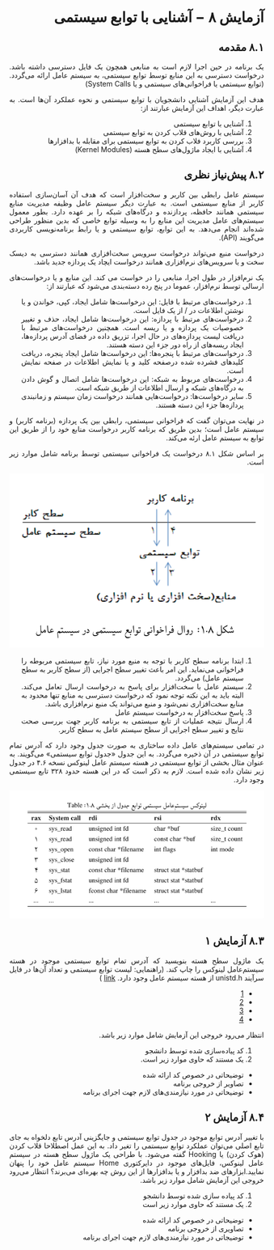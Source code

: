 <div dir="rtl" align='justify'>

# آزمایش ۸ − آشنایی با توابع سیستمی

## ۸.۱ مقدمه

یک برنامه در حین اجرا لازم است به منابعی همچون یک فایل
دسترسی داشته باشد. درخواست دسترسی به این منابع توسط 
توابع سیستمی، به سیستم عامل ارائه می‌گردد.
(توابع سیستمی یا فراخوانی‌های سیستمی و یا System Calls)

هدف این آزمایش آشنایی دانشجویان با توابع سیستمی و نحوه
عملکرد آن‌ها است. به عبارت دیگر، اهداف این آزمایش عبارتند
از:

1. آشنایی با توابع سیستمی
1. آشنایی با روش‌های قلاب کردن به توابع سیستمی
1. بررسی کاربرد فلاب کردن به توابع سیستمی برای مقابله با بد‌افزارها
1. آشنایی با ایجاد ماژول‌های سطح هسته (Kernel Modules)
 
## ۸.۲  پیش‌نیاز نظری

سیستم عامل رابطی بین کاربر و سخت‌افزار است که هدف آن
آسان‌سازی استفاده کاربر از منابع سیستمی است. به عبارت
دیگر سیستم عامل وظیفه مدیریت منابع سیستمی همانند حافظه،
پردازنده و درگاه‌های شبکه را بر عهده دارد. بطور معمول
سیستم‌های عامل مدیریت این منابع را به وسیله توابع خاصی 
که بدین منظور طراحی شده‌اند انجام می‌دهد. به این توابع،
توابع سیستمی و یا رابط برنامه‌نویسی کاربردی می‌گویند
 (API).

درخواست منبع می‌تواند درخواست سرویس سخت‌افزاری همانند
دسترسی به دیسک سخت و یا سرویس‌های نرم‌افزاری همانند درخواست
ایچاد یک پردازه جدید باشد.

یک نرم‌افزار در طول اجرا، منابعی را در خواست می کند. این
منابع و یا درخواست‌های ارسالی توسط نرم‌افزار، عموما در پنج
رده دسته‌بندی می‌شود که عبارتند از:

1. درخواست‌های مرتبط با فایل: این درخواست‌ها شامل ایجاد،
کپی، خواندن و یا نوشتن اطلاعات در / از یک فایل است.
1. درخواست‌های مرتبط با پردازه: این درخواست‌ها شامل ایجاد،
حذف و تغییر خصوصیات یک پردازه و یا ریسه است. همچنین
درخواست‌های مرتبط با دریافت لیست پردازه‌های در حال اجرا،
تزریق داده در فضای آدرس پردازه‌ها، ایجاد ریسه‌های از راه دور
جزء این دسته هستند.
1. درخواست‌های مرتبط با پنجره‌ها: این درخواست‌ها شامل
ایجاد پنجره، دریافت کلیدهای فشرده شده درصفحه کلید و یا
نمایش اطلاعات در صفحه نمایش است.
1. درخواست‌های مربوط به شبکه: این درخواست‌ها شامل اتصال و
گوش دادن به درگاه‌های شبکه و ارسال اطلاعات از طریق شبکه است.
1. سایر درخواست‌ها: درخواست‌هایی همانند درخواست زمان سیستم
و زمانبندی پردازه‌ها جزء این دسته هستند.

در نهایت می‌توان گفت که فراخوانی سیستمی، رابطی بین یک
پردازه (برنامه کاربر) و سیستم عامل است؛ بدین طریق که برنامه
کاربر درخواست منابع خود را از طریق این توابع به سیستم
عامل ارئه می‌کند.

بر اساس شکل ۸.۱ درخواست‌ یک فراخوانی سیستمی توسط برنامه
شامل موارد زیر است.

![image-8.1](./image/8-1.png)

1. ابتدا برنامه سطح کاربر با توجه به منبع مورد نیاز،
تابع سیستمی مربوطه را فراخوانی می‌نماید. این امر باعث تغییر
سطح اجرایی (از سطح کاربر به سطح سیستم عامل) می‌گردد.
1. سیستم عامل با سخت‌افزار برای پاسخ به درخواست
 ارسال تعامل می‌کند. البته باید به این نکته توجه نمود که درخواست
دسترسی به منابع تنها محدود به منابع سخت‌افزاری نمی‌شود و
منبع می‌تواند یک منبع نرم‌افزاری باشد.
1. پاسخ سخت‌افزار به درخواست سیستم عامل
1. ارسال نتیجه عملیات از تابع سیستمی به برنامه کاربر
جهت بررسی صحت نتایج و تغییر سطح اجرایی از سطح سیستم
عامل به سطح کاربر.

در تمامی سیستم‌های عامل داده ساختاری به صورت جدول وجود
دارد که آدرس تمام توابع سیستمی در آن ذخیره می‌گردد.
به این جدول «جدول توابع سیستمی» می‌گویند.
به عنوان مثال بخشی از توابع سیستمی در هسته سیستم عامل
لینوکس نسخه ۴.۶ در جدول زیر نشان داده شده است.
لازم به ذکر است که در این هسته حدود ۳۲۸ تابع سیستمی وجود
دارد.

![image-8.2](./image/8-2.png)

## ۸.۳ آزمایش ۱

یک ماژول سطح هسته بنویسید که آدرس تمام توابع سیستمی موجود
در هسته سیستم‌عامل لینوکس را چاپ کند.
(راهنمایی: لیست توابع سیستمی و تعداد آن‌ها در فایل سرآیند
unistd.h
از هسته سیستم عامل وجود دارد.
[link](https://elixir.bootlin.com/linux/latest/source/include/uapi/asm-generic/unistd.h)
)

 - [1](https://marcin.juszkiewicz.com.pl/download/tables/syscalls.html)
 - [2](https://memset.wordpress.com/2011/03/18/syscall-hijacking-dynamically-obtain-syscall-table-address-kernel-2-6-x-2/)
 - [3](https://unix.stackexchange.com/questions/421750/where-do-you-find-the-syscall-table-for-linux)
 - [4](https://marcin.juszkiewicz.com.pl/download/tables/syscalls.html)
 
انتظار می‌رود خروجی این آزمایش شامل موارد زیر باشد.

1.  کد پیاده‌سازی شده توسط دانشجو
1. یک مستند که حاوی موارد زیر است.
  * توضیحاتی در خصوص کد ارائه شده
  * تصاویر از خروجی برنامه
  * توضیحاتی در مورد نیازمندی‌های لازم جهت اجرای برنامه
  
## ۸.۴ آزمایش ۲

با تغییر آدرس توابع موجود در جدول توابع سیستمی و جایگزینی
آدرس تابع دلخواه به جای تابع اصلی می‌توان عملکرد توابع
سیستمی را تغیر داد. به این عمل اصطلاحا قلاب کردن (هوک کردن)
یا Hooking گفته می‌شود. با طراحی یک ماژول سطح هسته در
سیستم عامل لینوکس، فایل‌های موجود در دایرکتوری Home سیستم
عامل خود را پنهان نمایید.ابزارهای ضد بدافزار و یا
بدافزارها از این روش چه بهره‌ای می‌برند؟ انتظار می‌رود خروجی
این آزمایش شامل موارد زیر باشد.

1. کد پیاده سازی شده توسط دانشجو
1. یک مستند که حاوی موارد زیر است
  * توضیحاتی در خصوص کد ارائه شده
  * تصاویری از خروجی برنامه
  * توضیجاتی در مورد نیازمندی‌های لازم جهت اجرای برنامه 


</div>
